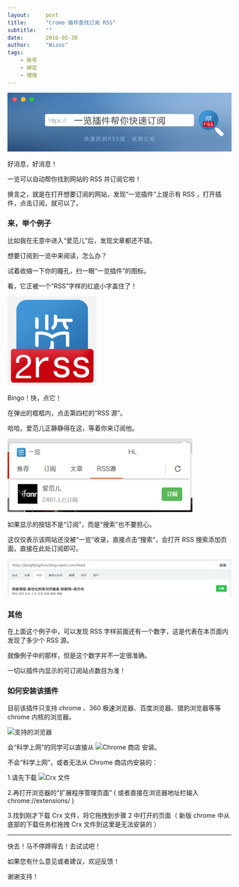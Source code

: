 ```yaml
---
layout:     post
title:      "Crome 插件查找订阅 RSS"
subtitle:   ""
date:       2016-05-30
author:     "Wizos"
tags:
    - 账号
    - 绑定
    - 增强
---
```


![Banner](/img/11/11-Banner.png)

好消息，好消息！

一览可以自动帮你找到网站的 RSS 并订阅它啦！

换言之，就是在打开想要订阅的网站，发现“一览插件”上提示有 RSS ，打开插件，点击订阅，就可以了。


### 来，举个例子

比如我在无意中进入“爱范儿”后，发现文章都还不错。

想要订阅到一览中来阅读，怎么办？

试着收缩一下你的瞳孔，扫一眼“一览插件”的图标。

看，它正被一个“RSS”字样的红底小字盖住了！

![一览插件 Icon RSS](/img/11/11-logo-rss.png)

Bingo！快，点它！

在弹出的框框内，点击第四栏的“RSS 源”。

哈哈，爱范儿正静静得在这，等着你来订阅他。

![在插件内订阅](/img/11/11-yilan-plugin-box.png)

如果显示的按钮不是“订阅”，而是“搜索”也不要担心。

这仅仅表示该网站还没被“一览”收录，直接点击“搜索”，会打开 RSS 搜索添加页面，直接在此处订阅即可。

![添加 RSS 的搜索结果](/img/11/11-search-feed-result.png)


### 其他

在上面这个例子中，可以发现 RSS 字样前面还有一个数字，这是代表在本页面内发现了多少个 RSS 源。

就像例子中的那样，但是这个数字并不一定很准确。

一切以插件内显示的可订阅站点数目为准！


### 如何安装该插件

目前该插件只支持 chrome 、360 极速浏览器、百度浏览器、猎豹浏览器等等 chrome 内核的浏览器。

![ 支持的浏览器 ](/img/11/111-browser-icon.png)

会“科学上网”的同学可以直接从 ![ Chrome 商店 ](https://chrome.google.com/webstore/detail/%E4%B8%80%E8%A7%88/agecgafmmkghenpophjhokennabaanhn?hl=zh-CN) 安装。

不会“科学上网”，或者无法从 Chrome 商店内安装的：

1.请先下载 ![ Crx 文件 ](http://www.yilan.io/app/extension/yilan_chrome.crx)

2.再打开浏览器的“扩展程序管理页面” ( 或者直接在浏览器地址栏输入 chrome://extensions/ )

3.找到刚才下载 Crx 文件，将它拖拽到步骤 2 中打开的页面（ 新版 chrome 中从底部的下载任务栏拖拽 Crx 文件到这里是无法安装的 ）

---

快去！马不停蹄得去！去试试吧！

如果您有什么意见或者建议，欢迎反馈！

谢谢支持！